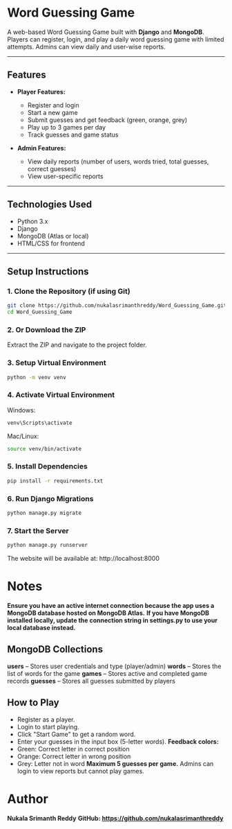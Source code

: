 # Word Guessing Game

A web-based Word Guessing Game built with **Django** and **MongoDB**. Players can register, login, and play a daily word guessing game with limited attempts. Admins can view daily and user-wise reports.

---

## Features

- **Player Features:**
  - Register and login
  - Start a new game
  - Submit guesses and get feedback (green, orange, grey)
  - Play up to 3 games per day
  - Track guesses and game status

- **Admin Features:**
  - View daily reports (number of users, words tried, total guesses, correct guesses)
  - View user-specific reports

---

## Technologies Used

- Python 3.x  
- Django  
- MongoDB (Atlas or local)  
- HTML/CSS for frontend  

---

## Setup Instructions

### 1. Clone the Repository (if using Git)
```bash
git clone https://github.com/nukalasrimanthreddy/Word_Guessing_Game.git
cd Word_Guessing_Game
```
### 2. Or Download the ZIP
Extract the ZIP and navigate to the project folder.
### 3. Setup Virtual Environment
```bash
python -m venv venv
```
### 4. Activate Virtual Environment
Windows:
```bash
venv\Scripts\activate
```
Mac/Linux:
```bash
source venv/bin/activate
```
### 5. Install Dependencies
```bash
pip install -r requirements.txt
```
### 6. Run Django Migrations
```bash
python manage.py migrate
```
### 7. Start the Server
```bash
python manage.py runserver
```
The website will be available at: http://localhost:8000
# Notes
**Ensure you have an active internet connection because the app uses a MongoDB database hosted on MongoDB Atlas.**
**If you have MongoDB installed locally, update the connection string in settings.py to use your local database instead.**
## MongoDB Collections
**users** – Stores user credentials and type (player/admin)
**words** – Stores the list of words for the game
**games** – Stores active and completed game records
**guesses** – Stores all guesses submitted by players
## How to Play
- Register as a player.
- Login to start playing.
- Click "Start Game" to get a random word.
- Enter your guesses in the input box (5-letter words).
**Feedback colors:**
- Green: Correct letter in correct position
- Orange: Correct letter in wrong position
- Grey: Letter not in word
**Maximum 5 guesses per game.**
Admins can login to view reports but cannot play games.


# Author
**Nukala Srimanth Reddy**
**GitHub: https://github.com/nukalasrimanthreddy**